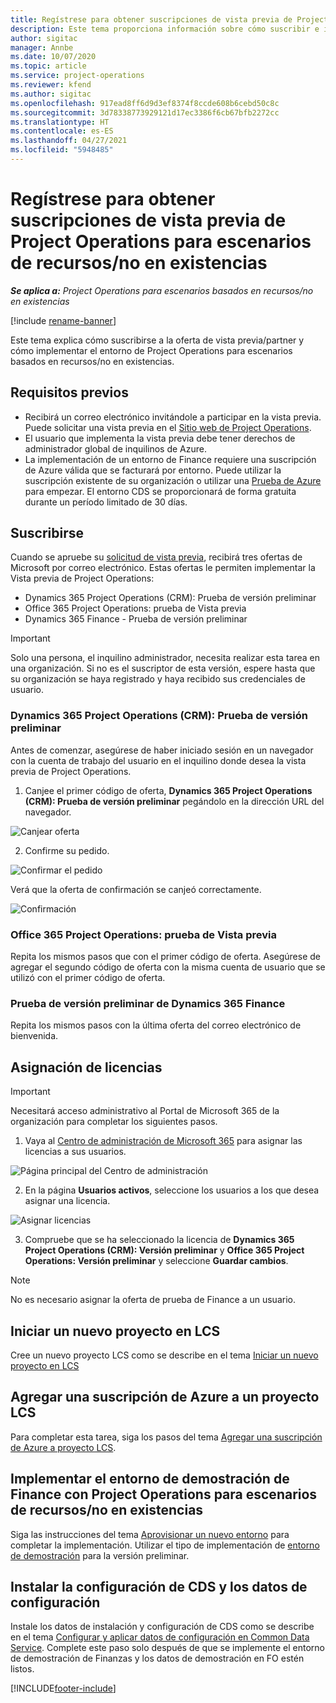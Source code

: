 ```yaml
---
title: Regístrese para obtener suscripciones de vista previa de Project Operations para escenarios de recursos/no en existencias
description: Este tema proporciona información sobre cómo suscribir e implementar Project Operations para escenarios basados en recursos/no en existencias.
author: sigitac
manager: Annbe
ms.date: 10/07/2020
ms.topic: article
ms.service: project-operations
ms.reviewer: kfend
ms.author: sigitac
ms.openlocfilehash: 917ead8ff6d9d3ef8374f8ccde608b6cebd50c8c
ms.sourcegitcommit: 3d78338773929121d17ec3386f6cb67bfb2272cc
ms.translationtype: HT
ms.contentlocale: es-ES
ms.lasthandoff: 04/27/2021
ms.locfileid: "5948485"
---
```

# <a name="sign-up-for-project-operations-preview-subscriptions-for-resource-non-stocked-scenarios"></a>Regístrese para obtener suscripciones de vista previa de Project Operations para escenarios de recursos/no en existencias

_**Se aplica a:** Project Operations para escenarios basados en recursos/no en existencias_

[!include [rename-banner](~/includes/cc-data-platform-banner.md)]

Este tema explica cómo suscribirse a la oferta de vista previa/partner y cómo implementar el entorno de Project Operations para escenarios basados en recursos/no en existencias.

## <a name="prerequisites"></a>Requisitos previos

- Recibirá un correo electrónico invitándole a participar en la vista previa. Puede solicitar una vista previa en el [Sitio web de Project Operations](https://dynamics.microsoft.com/en-us/project-operations/overview/).
- El usuario que implementa la vista previa debe tener derechos de administrador global de inquilinos de Azure.
- La implementación de un entorno de Finance requiere una suscripción de Azure válida que se facturará por entorno. Puede utilizar la suscripción existente de su organización o utilizar una [Prueba de Azure](https://azure.microsoft.com/en-us/free/) para empezar. El entorno CDS se proporcionará de forma gratuita durante un período limitado de 30 días.

## <a name="subscribe"></a>Suscribirse

Cuando se apruebe su [solicitud de vista previa](https://forms.office.com/FormsPro/Pages/ResponsePage.aspx?id=v4j5cvGGr0GRqy180BHbR56j8lZs0FdAvwT75_WNFyxUMkRDV1NYQU5TNjE2VjhKOVBUNVg2R0s1NC4u), recibirá tres ofertas de Microsoft por correo electrónico. Estas ofertas le permiten implementar la Vista previa de Project Operations:

- Dynamics 365 Project Operations (CRM): Prueba de versión preliminar
- Office 365 Project Operations: prueba de Vista previa
- Dynamics 365 Finance - Prueba de versión preliminar

> [!IMPORTANT]
> Solo una persona, el inquilino administrador, necesita realizar esta tarea en una organización. Si no es el suscriptor de esta versión, espere hasta que su organización se haya registrado y haya recibido sus credenciales de usuario.

### <a name="dynamics-365-project-operations-crm---preview-trial"></a>Dynamics 365 Project Operations (CRM): Prueba de versión preliminar 

Antes de comenzar, asegúrese de haber iniciado sesión en un navegador con la cuenta de trabajo del usuario en el inquilino donde desea la vista previa de Project Operations.

1. Canjee el primer código de oferta, **Dynamics 365 Project Operations (CRM): Prueba de versión preliminar** pegándolo en la dirección URL del navegador.

![Canjear oferta](./media/16RedeemFirstOfferNew.png)

2. Confirme su pedido.

![Confirmar el pedido](./media/17ConfirmOrderNew.png)

Verá que la oferta de confirmación se canjeó correctamente.

![Confirmación](./media/18OrderConfirmationNew.png)

### <a name="office-365-project-operations---preview-trial"></a>Office 365 Project Operations: prueba de Vista previa

Repita los mismos pasos que con el primer código de oferta. Asegúrese de agregar el segundo código de oferta con la misma cuenta de usuario que se utilizó con el primer código de oferta.

### <a name="dynamics-365-finance-preview-trial"></a>Prueba de versión preliminar de Dynamics 365 Finance

Repita los mismos pasos con la última oferta del correo electrónico de bienvenida.

## <a name="assign-licenses"></a>Asignación de licencias

> [!IMPORTANT]
> Necesitará acceso administrativo al Portal de Microsoft 365 de la organización para completar los siguientes pasos.

1. Vaya al [Centro de administración de Microsoft 365](https://portal.office.com/) para asignar las licencias a sus usuarios.

![Página principal del Centro de administración](./media/14AdminPortal.png)

2. En la página **Usuarios activos**, seleccione los usuarios a los que desea asignar una licencia.

![Asignar licencias](./media/15AssignLicenses.png)

3. Compruebe que se ha seleccionado la licencia de **Dynamics 365 Project Operations (CRM): Versión preliminar** y **Office 365 Project Operations: Versión preliminar** y seleccione **Guardar cambios**.

> [!NOTE]
> No es necesario asignar la oferta de prueba de Finance a un usuario.

## <a name="start-a-new-project-in-lcs"></a>Iniciar un nuevo proyecto en LCS

Cree un nuevo proyecto LCS como se describe en el tema [Iniciar un nuevo proyecto en LCS](create-lcs-project.md)

## <a name="add-an-azure-subscription-to-an-lcs-project"></a>Agregar una suscripción de Azure a un proyecto LCS

Para completar esta tarea, siga los pasos del tema [Agregar una suscripción de Azure a proyecto LCS](resource-add-azure-subscription-lcs-project.md).

## <a name="deploy-finance-demo-environment-with-project-operations-for-resourcenon-stocked-scenarios"></a>Implementar el entorno de demostración de Finance con Project Operations para escenarios de recursos/no en existencias

Siga las instrucciones del tema [Aprovisionar un nuevo entorno](resource-provision-new-environment.md) para completar la implementación. Utilizar el tipo de implementación de [entorno de demostración](/dynamics365/fin-ops-core/dev-itpro/deployment/deploy-demo-environment) para la versión preliminar. 

## <a name="install-cds-setup-and-configuration-data"></a>Instalar la configuración de CDS y los datos de configuración

Instale los datos de instalación y configuración de CDS como se describe en el tema [Configurar y aplicar datos de configuración en Common Data Service](resource-apply-pro-setup-config-data.md).
Complete este paso solo después de que se implemente el entorno de demostración de Finanzas y los datos de demostración en FO estén listos.


[!INCLUDE[footer-include](../includes/footer-banner.md)]